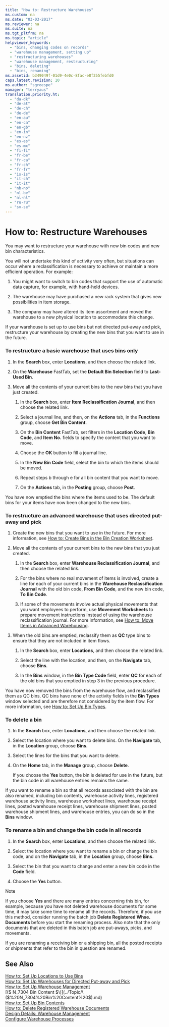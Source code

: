 ```yaml
---
title: "How to: Restructure Warehouses"
ms.custom: na
ms.date: "03-03-2017"
ms.reviewer: na
ms.suite: na
ms.tgt_pltfrm: na
ms.topic: "article"
helpviewer_keywords: 
  - "bins, changing codes on records"
  - "warehouse management, setting up"
  - "restructuring warehouses"
  - "warehouse management, restructuring"
  - "bins, deleting"
  - "bins, renaming"
ms.assetid: b349049f-01d9-4e0c-8fac-e8f255febfd0
caps.latest.revision: 10
ms.author: "sgroespe"
manager: "terryaus"
translation.priority.ht: 
  - "da-dk"
  - "de-at"
  - "de-ch"
  - "de-de"
  - "en-au"
  - "en-ca"
  - "en-gb"
  - "en-in"
  - "en-nz"
  - "es-es"
  - "es-mx"
  - "fi-fi"
  - "fr-be"
  - "fr-ca"
  - "fr-ch"
  - "fr-fr"
  - "is-is"
  - "it-ch"
  - "it-it"
  - "nb-no"
  - "nl-be"
  - "nl-nl"
  - "ru-ru"
  - "sv-se"
---
```

# How to: Restructure Warehouses
You may want to restructure your warehouse with new bin codes and new bin characteristics.  
  
 You will not undertake this kind of activity very often, but situations can occur where a reclassification is necessary to achieve or maintain a more efficient operation. For example:  
  
1.  You might want to switch to bin codes that support the use of automatic data capture, for example, with hand\-held devices.  
  
2.  The warehouse may have purchased a new rack system that gives new possibilities in item storage.  
  
3.  The company may have altered its item assortment and moved the warehouse to a new physical location to accommodate this change.  
  
 If your warehouse is set up to use bins but not directed put\-away and pick, restructure your warehouse by creating the new bins that you want to use in the future.  
  
### To restructure a basic warehouse that uses bins only  
  
1.  In the **Search** box, enter **Locations**, and then choose the related link.  
  
2.  On the **Warehouse** FastTab, set the **Default Bin Selection** field to **Last\-Used Bin**.  
  
3.  Move all the contents of your current bins to the new bins that you have just created.  
  
    1.  In the **Search** box, enter **Item Reclassification Journal**, and then choose the related link.  
  
    2.  Select a journal line, and then, on the **Actions** tab, in the **Functions** group, choose **Get Bin Content**.  
  
    3.  On the **Bin Content** FastTab, set filters in the **Location Code**, **Bin Code**, and **Item No.** fields to specify the content that you want to move.  
  
    4.  Choose the **OK** button to fill a journal line.  
  
    5.  In the **New Bin Code** field, select the bin to which the items should be moved.  
  
    6.  Repeat steps b through e for all bin content that you want to move.  
  
    7.  On the **Actions** tab, in the **Posting** group, choose **Post**.  
  
 You have now emptied the bins where the items used to be. The default bins for your items have now been changed to the new bins.  
  
### To restructure an advanced warehouse that uses directed put\-away and pick  
  
1.  Create the new bins that you want to use in the future. For more information, see [How to: Create Bins in the Bin Creation Worksheet](../WarehouseActivities/how-to-create-bins-in-the-bin-creation-worksheet.md).  
  
2.  Move all the contents of your current bins to the new bins that you just created.  
  
    1.  In the **Search** box, enter **Warehouse Reclassification Journal**, and then choose the related link.  
  
    2.  For the bins where no real movement of items is involved, create a line for each of your current bins in the **Warehouse Reclassification Journal** with the old bin code, **From Bin Code**, and the new bin code, **To Bin Code**.  
  
    3.  If some of the movements involve actual physical movements that you want employees to perform, use **Movement Worksheets** to prepare movement instructions instead of using the warehouse reclassification journal. For more information, see [How to: Move Items in Advanced Warehousing](../WarehouseActivities/how-to-move-items-in-advanced-warehousing.md).  
  
3.  When the old bins are emptied, reclassify them as **QC** type bins to ensure that they are not included in item flows.  
  
    1.  In the **Search** box, enter **Locations**, and then choose the related link.  
  
    2.  Select the line with the location, and then, on the **Navigate** tab, choose **Bins**.  
  
    3.  In the **Bins** window, in the **Bin Type Code** field, enter **QC** for each of the old bins that you emptied in step 3 in the previous procedure.  
  
 You have now removed the bins from the warehouse flow, and reclassified them as QC bins. QC bins have none of the activity fields in the **Bin Types** window selected and are therefore not considered by the item flow. For more information, see [How to: Set Up Bin Types](../WarehouseActivities/how-to-set-up-bin-types.md).  
  
### To delete a bin  
  
1.  In the **Search** box, enter **Locations**, and then choose the related link.  
  
2.  Select the location where you want to delete bins. On the **Navigate** tab, in the **Location** group, choose **Bins.**  
  
3.  Select the lines for the bins that you want to delete.  
  
4.  On the **Home** tab, in the **Manage** group, choose **Delete**.  
  
     If you choose the **Yes** button, the bin is deleted for use in the future, but the bin code in all warehouse entries remains the same.  
  
 If you want to rename a bin so that all records associated with the bin are also renamed, including bin contents, warehouse activity lines, registered warehouse activity lines, warehouse worksheet lines, warehouse receipt lines, posted warehouse receipt lines, warehouse shipment lines, posted warehouse shipment lines, and warehouse entries, you can do so in the **Bins** window.  
  
### To rename a bin and change the bin code in all records  
  
1.  In the **Search** box, enter **Locations**, and then choose the related link.  
  
2.  Select the location where you want to rename a bin or change the bin code, and on the **Navigate** tab, in the **Location** group, choose **Bins.**  
  
3.  Select the bin that you want to change and enter a new bin code in the **Code** field.  
  
4.  Choose the **Yes** button.  
  
> [!NOTE]  
>  If you choose **Yes** and there are many entries concerning this bin, for example, because you have not deleted warehouse documents for some time, it may take some time to rename all the records. Therefore, if you use this method, consider running the batch job **Delete Registered Whse. Documents** before you start the renaming process. Also note that the only documents that are deleted in this batch job are put\-aways, picks, and movements.  
>   
>  If you are renaming a receiving bin or a shipping bin, all the posted receipts or shipments that refer to the bin in question are renamed.  
  
## See Also  
 [How to: Set Up Locations to Use Bins](../WarehouseActivities/how-to-set-up-locations-to-use-bins.md)   
 [How to: Set Up Warehouses for Directed Put\-away and Pick](../WarehouseActivities/how-to-set-up-warehouses-for-directed-put-away-and-pick.md)   
 [How to: Set Up Warehouse Management](../WarehouseActivities/how-to-set-up-warehouse-management.md)   
 [\($ N\_7304 Bin Content $\)](../Topic/\($%20N_7304%20Bin%20Content%20$\).md)   
 [How to: Set Up Bin Contents](../WarehouseActivities/how-to-set-up-bin-contents.md)   
 [How to: Delete Registered Warehouse Documents](../WarehouseActivities/how-to-delete-registered-warehouse-documents.md)   
 [Design Details: Warehouse Management](../ApplicationDesign/design-details-warehouse-management.md)   
 [Configure Warehouse Processes](../WarehouseActivities/configure-warehouse-processes.md)